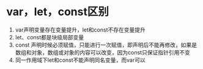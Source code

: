 # var，let，const区别

1. var声明变量存在变量提升，let和const不存在变量提升
2. let、const都是块级局部变量
3. const 声明时候必须赋值，只能进行一次赋值，即声明后不能再修改，如果是数组和对象，数组或对象的内容可以改变，因为const只保证指针引用不变
4. 同一作用域下let和const不能声明同名变量，而var可以